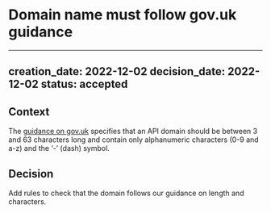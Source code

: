 # Domain name must follow gov.uk guidance

---
creation_date: 2022-12-02
decision_date: 2022-12-02
status: accepted
---

## Context
The [guidance on gov.uk](https://www.gov.uk/guidance/get-an-api-domain-on-govuk) specifies that an API domain should be between 3 and 63 characters long and contain only alphanumeric characters (0-9 and a-z) and the ‘-’ (dash) symbol.

## Decision
Add rules to check that the domain follows our guidance on length and characters.
